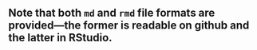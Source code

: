 ## Note that both `md` and `rmd` file formats are provided—the former is readable on github and the latter in RStudio. 
